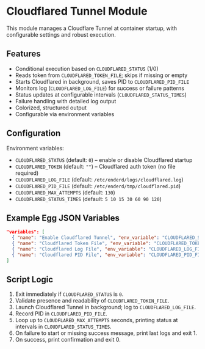 # Cloudflared Tunnel Module

This module manages a Cloudflare Tunnel at container startup, with configurable settings and robust execution.

## Features

- Conditional execution based on `CLOUDFLARED_STATUS` (1/0)
- Reads token from `CLOUDFLARED_TOKEN_FILE`; skips if missing or empty
- Starts Cloudflared in background, saves PID to `CLOUDFLARED_PID_FILE`
- Monitors log (`CLOUDFLARED_LOG_FILE`) for success or failure patterns
- Status updates at configurable intervals (`CLOUDFLARED_STATUS_TIMES`)
- Failure handling with detailed log output
- Colorized, structured output
- Configurable via environment variables

## Configuration

Environment variables:

- `CLOUDFLARED_STATUS` (default: `0`) – enable or disable Cloudflared startup
- `CLOUDFLARED_TOKEN` (default: `""`) – Cloudflared auth token (no file required)
- `CLOUDFLARED_LOG_FILE` (default: `/etc/enderd/logs/cloudflared.log`)
- `CLOUDFLARED_PID_FILE` (default: `/etc/enderd/tmp/cloudflared.pid`)
- `CLOUDFLARED_MAX_ATTEMPTS` (default: `130`)
- `CLOUDFLARED_STATUS_TIMES` (default: `5 10 15 30 60 90 120`)

## Example Egg JSON Variables

```json
"variables": [
  { "name": "Enable Cloudflared Tunnel", "env_variable": "CLOUDFLARED_STATUS", "default_value": "0", "description": "Run Cloudflared Tunnel on startup", "required": false },
  { "name": "Cloudflared Token File", "env_variable": "CLOUDFLARED_TOKEN_FILE", "default_value": "/etc/enderd/cloudflared_token.txt", "description": "Path to Cloudflare Tunnel token file", "required": false },
  { "name": "Cloudflared Log File", "env_variable": "CLOUDFLARED_LOG_FILE", "default_value": "/etc/enderd/logs/cloudflared.log", "description": "Path to store Cloudflared logs", "required": false },
  { "name": "Cloudflared PID File", "env_variable": "CLOUDFLARED_PID_FILE", "default_value": "/etc/enderd/tmp/cloudflared.pid", "description": "Path to save Cloudflared PID", "required": false }
]
```

## Script Logic

1. Exit immediately if `CLOUDFLARED_STATUS` is `0`.
2. Validate presence and readability of `CLOUDFLARED_TOKEN_FILE`.
3. Launch Cloudflared Tunnel in background; log to `CLOUDFLARED_LOG_FILE`.
4. Record PID in `CLOUDFLARED_PID_FILE`.
5. Loop up to `CLOUDFLARED_MAX_ATTEMPTS` seconds, printing status at intervals in `CLOUDFLARED_STATUS_TIMES`.
6. On failure to start or missing success message, print last logs and exit 1.
7. On success, print confirmation and exit 0.

